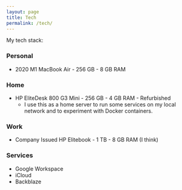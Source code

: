 ```yaml
---
layout: page
title: Tech
permalink: /tech/
---
```


My tech stack:

### Personal

- 2020 M1 MacBook Air - 256 GB - 8 GB RAM

### Home

- HP EliteDesk 800 G3 Mini - 256 GB - 4 GB RAM - Refurbished
    - I use this as a home server to run some services on my local network and to experiment with Docker containers.

### Work

- Company Issued HP Elitebook - 1 TB - 8 GB RAM (I think)

### Services

- Google Workspace
- iCloud
- Backblaze

